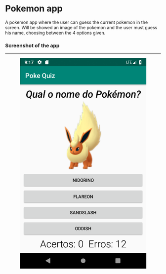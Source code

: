 # Pokemon app

A pokemon app where the user can guess the current pokemon in the screen. Will be showed an image of the pokemon and the user must guess his name, choosing between the 4 options given.

### Screenshot of the app
---- 
<p align="center">
  <img src="https://raw.githubusercontent.com/EsdrasXavier/pokemon/master/screenshot/poke.png">
</p>
 
